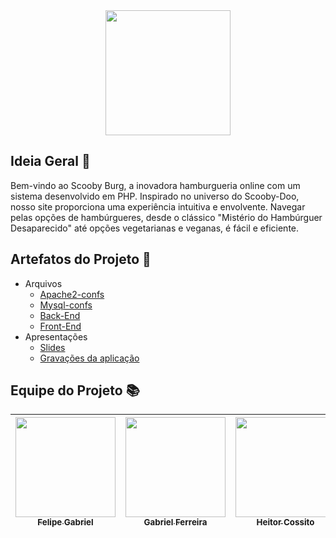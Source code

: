<div align="center">
   <img src="https://github.com/GabsFerrarii/Projeto-Linux-ICS/assets/93940387/480a1f39-a820-4e02-b42e-d11af7d1a620" width="200"/> 
</div>

## Ideia Geral 💭
Bem-vindo ao Scooby Burg, a inovadora hamburgueria online com um sistema desenvolvido em PHP. Inspirado no universo do Scooby-Doo, nosso site proporciona uma experiência intuitiva e envolvente. Navegar pelas opções de hambúrgueres, desde o clássico "Mistério do Hambúrguer Desaparecido" até opções vegetarianas e veganas, é fácil e eficiente.

## Artefatos do Projeto 📂
- Arquivos
  - [Apache2-confs](https://github.com/GabsFerrarii/Projeto-Linux-ICS/tree/main/confs-apache2)
  - [Mysql-confs](https://github.com/GabsFerrarii/Projeto-Linux-ICS/tree/main/confs-mysql)
  - [Back-End](https://github.com/GabsFerrarii/Projeto-Linux-ICS/tree/main/site-backend)
  - [Front-End](https://github.com/GabsFerrarii/Projeto-Linux-ICS/tree/main/site-frontend)
- Apresentações
  - [Slides]()
  - [Gravações da aplicação](https://github.com/GabsFerrarii/Projeto-Linux-ICS/tree/main/apresenta%C3%A7%C3%B5es)

## Equipe do Projeto 📚
| [<img src="https://avatars.githubusercontent.com/u/105514249?v=4" width=160><br><sub>Felipe Gabriel</sub>](https://github.com/lipe0777) |  [<img src="https://avatars.githubusercontent.com/u/84422577?v=4" width=160><br><sub>Gabriel Ferreira</sub>](https://github.com/GabsFerrarii) | [<img src="https://avatars.githubusercontent.com/u/93940003?v=4" width=160><br><sub>Heitor Cossito</sub>](https://github.com/cossito) | [<img src="https://avatars.githubusercontent.com/u/105497607?v=4" width=160><br><sub>Igor Jair</sub>](https://github.com/Igor-jair) | [<img src="https://avatars.githubusercontent.com/u/93940387?v=4" width=160><br><sub>Lucas de Lima</sub>](https://github.com/monzadrifteiro) | 
| :---: | :---: | :---: | :---: | :---: |
